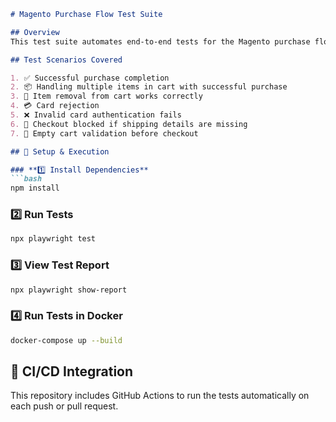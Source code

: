 ```markdown
# Magento Purchase Flow Test Suite

## Overview  
This test suite automates end-to-end tests for the Magento purchase flow using **Playwright**.

## Test Scenarios Covered  

1. ✅ Successful purchase completion  
2. 📦 Handling multiple items in cart with successful purchase  
3. 🔄 Item removal from cart works correctly  
4. 💳 Card rejection  
5. ❌ Invalid card authentication fails  
6. 🚫 Checkout blocked if shipping details are missing  
7. 🛒 Empty cart validation before checkout  

## 📌 Setup & Execution  

### **1️⃣ Install Dependencies**  
```bash
npm install
```

### **2️⃣ Run Tests**  
```bash
npx playwright test
```

### **3️⃣ View Test Report**  
```bash
npx playwright show-report
```

### **4️⃣ Run Tests in Docker**  
```bash
docker-compose up --build
```

## 🤖 CI/CD Integration  
This repository includes GitHub Actions to run the tests automatically on each push or pull request.
```
